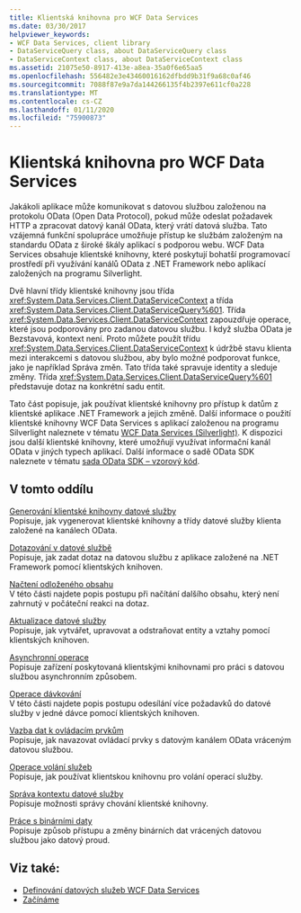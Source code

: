 ```yaml
---
title: Klientská knihovna pro WCF Data Services
ms.date: 03/30/2017
helpviewer_keywords:
- WCF Data Services, client library
- DataServiceQuery class, about DataServiceQuery class
- DataServiceContext class, about DataServiceContext class
ms.assetid: 21075e50-8917-413e-a8ea-35a0f6e65aa5
ms.openlocfilehash: 556482e3e43460016162dfbdd9b31f9a68c0af46
ms.sourcegitcommit: 7088f87e9a7da144266135f4b2397e611cf0a228
ms.translationtype: MT
ms.contentlocale: cs-CZ
ms.lasthandoff: 01/11/2020
ms.locfileid: "75900873"
---
```

# <a name="wcf-data-services-client-library"></a>Klientská knihovna pro WCF Data Services
Jakákoli aplikace může komunikovat s datovou službou založenou na protokolu OData (Open Data Protocol), pokud může odeslat požadavek HTTP a zpracovat datový kanál OData, který vrátí datová služba. Tato vzájemná funkční spolupráce umožňuje přístup ke službám založeným na standardu OData z široké škály aplikací s podporou webu. WCF Data Services obsahuje klientské knihovny, které poskytují bohatší programovací prostředí při využívání kanálů OData z .NET Framework nebo aplikací založených na programu Silverlight.  
  
 Dvě hlavní třídy klientské knihovny jsou třída <xref:System.Data.Services.Client.DataServiceContext> a třída <xref:System.Data.Services.Client.DataServiceQuery%601>. Třída <xref:System.Data.Services.Client.DataServiceContext> zapouzdřuje operace, které jsou podporovány pro zadanou datovou službu. I když služba OData je Bezstavová, kontext není. Proto můžete použít třídu <xref:System.Data.Services.Client.DataServiceContext> k údržbě stavu klienta mezi interakcemi s datovou službou, aby bylo možné podporovat funkce, jako je například Správa změn. Tato třída také spravuje identity a sleduje změny. Třída <xref:System.Data.Services.Client.DataServiceQuery%601> představuje dotaz na konkrétní sadu entit.  
  
 Tato část popisuje, jak používat klientské knihovny pro přístup k datům z klientské aplikace .NET Framework a jejich změně. Další informace o použití klientské knihovny WCF Data Services s aplikací založenou na programu Silverlight naleznete v tématu [WCF Data Services (Silverlight)](https://docs.microsoft.com/previous-versions/windows/silverlight/dotnet-windows-silverlight/cc838234(v%3dvs.95)). K dispozici jsou další klientské knihovny, které umožňují využívat informační kanál OData v jiných typech aplikací. Další informace o sadě OData SDK naleznete v tématu [sada OData SDK – vzorový kód](https://www.odata.org/ecosystem/#sdk).
  
## <a name="in-this-section"></a>V tomto oddílu  
 [Generování klientské knihovny datové služby](generating-the-data-service-client-library-wcf-data-services.md)  
 Popisuje, jak vygenerovat klientské knihovny a třídy datové služby klienta založené na kanálech OData.  
  
 [Dotazování v datové službě](querying-the-data-service-wcf-data-services.md)  
 Popisuje, jak zadat dotaz na datovou službu z aplikace založené na .NET Framework pomocí klientských knihoven.  
  
 [Načtení odloženého obsahu](loading-deferred-content-wcf-data-services.md)  
 V této části najdete popis postupu při načítání dalšího obsahu, který není zahrnutý v počáteční reakci na dotaz.  
  
 [Aktualizace datové služby](updating-the-data-service-wcf-data-services.md)  
 Popisuje, jak vytvářet, upravovat a odstraňovat entity a vztahy pomocí klientských knihoven.  
  
 [Asynchronní operace](asynchronous-operations-wcf-data-services.md)  
 Popisuje zařízení poskytovaná klientskými knihovnami pro práci s datovou službou asynchronním způsobem.  
  
 [Operace dávkování](batching-operations-wcf-data-services.md)  
 V této části najdete popis postupu odesílání více požadavků do datové služby v jedné dávce pomocí klientských knihoven.  
  
 [Vazba dat k ovládacím prvkům](binding-data-to-controls-wcf-data-services.md)  
 Popisuje, jak navazovat ovládací prvky s datovým kanálem OData vráceným datovou službou.  
  
 [Operace volání služeb](calling-service-operations-wcf-data-services.md)  
 Popisuje, jak používat klientskou knihovnu pro volání operací služby.  
  
 [Správa kontextu datové služby](managing-the-data-service-context-wcf-data-services.md)  
 Popisuje možnosti správy chování klientské knihovny.  
  
 [Práce s binárními daty](working-with-binary-data-wcf-data-services.md)  
 Popisuje způsob přístupu a změny binárních dat vrácených datovou službou jako datový proud.  
  
## <a name="see-also"></a>Viz také:

- [Definování datových služeb WCF Data Services](defining-wcf-data-services.md)
- [Začínáme](getting-started-with-wcf-data-services.md)
